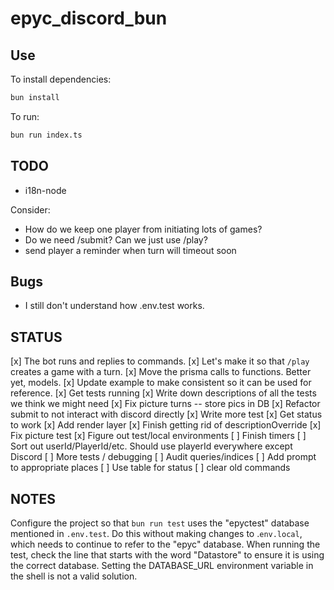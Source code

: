 # epyc_discord_bun

## Use

To install dependencies:

```bash
bun install
```

To run:

```bash
bun run index.ts
```

## TODO

* i18n-node

Consider:

* How do we keep one player from initiating lots of games?
* Do we need /submit? Can we just use /play?
* send player a reminder when turn will timeout soon

## Bugs

* I still don't understand how .env.test works. 

## STATUS

[x] The bot runs and replies to commands.
[x] Let's make it so that `/play` creates a game with a turn.
[x] Move the prisma calls to functions. Better yet, models.
[x] Update example to make consistent so it can be used for reference.
[x] Get tests running
[x] Write down descriptions of all the tests we think we might need
[x] Fix picture turns -- store pics in DB
[x] Refactor submit to not interact with discord directly
[x] Write more test
[x] Get status to work
[x] Add render layer
[x] Finish getting rid of descriptionOverride
[x] Fix picture test
[x] Figure out test/local environments
[ ] Finish timers
[ ] Sort out userId/PlayerId/etc. Should use playerId everywhere except Discord
[ ] More tests / debugging
[ ] Audit queries/indices
[ ] Add prompt to appropriate places
[ ] Use table for status
[ ] clear old commands
 

## NOTES

Configure the project so that `bun run test` uses the "epyctest" database mentioned in `.env.test`. Do this without making changes to .`env.local`, which needs to continue to refer to the "epyc" database. When running the test, check the line that starts with the word "Datastore" to ensure it is using the correct database. Setting the DATABASE_URL environment variable in the shell is not a valid solution.